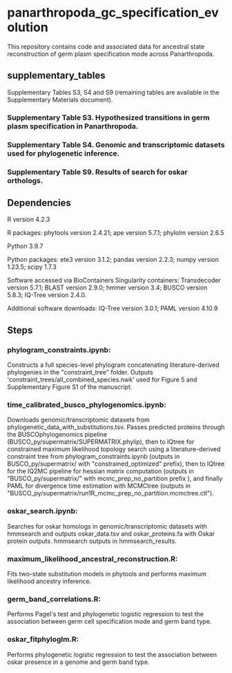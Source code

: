 # panarthropoda_gc_specification_evolution
This repository contains code and associated data for ancestral state reconstruction of germ plasm specification mode across Panarthropoda.
## supplementary_tables
Supplementary Tables S3, S4 and S9 (remaining tables are available in the Supplementary Materials document).
### Supplementary Table S3. Hypothesized transitions in germ plasm specification in Panarthropoda.
### Supplementary Table S4. Genomic and transcriptomic datasets used for phylogenetic inference.
### Supplementary Table S9. Results of search for oskar orthologs.
## Dependencies
R version 4.2.3
 
R packages: phytools version 2.4.21; ape version 5.7.1; phylolm version 2.6.5

Python 3.9.7 

Python packages: ete3 version 3.1.2; pandas version 2.2.3; numpy version 1.23.5; scipy 1.7.3

Software accessed via BioContainers Singularity containers: Transdecoder version 5.7.1; BLAST version 2.9.0; hmmer version 3.4; BUSCO version 5.8.3; IQ-Tree version 2.4.0. 

Additional software downloads: IQ-Tree version 3.0.1; PAML version 4.10.9

## Steps
### phylogram_constraints.ipynb:
Constructs a full species-level phylogram concatenating literature-derived phylogenies in the "constraint_tree" folder. Outputs 'constraint_trees/all_combined_species.nwk' used for Figure 5 and Supplementary Figure S1 of the manuscript.
### time_calibrated_busco_phylogenomics.ipynb:
Downloads genomic/transcriptomic datasets from phylogenetic_data_with_substitutions.tsv. Passes predicted proteins through the BUSCOphylogenomics pipeline (BUSCO_py/supermatrix/SUPERMATRIX.phylip), then to IQtree for constrained maximum likelihood topology search using a literature-derived constraint tree from phylogram_constraints.ipynb (outputs in BUSCO_py/supermatrix/ with "constrained_optimized" prefix), then to IQtree for the IQ2MC pipeline for hessian matrix computation (outputs in "BUSCO_py/supermatrix/" with mcmc_prep_no_partition prefix ), and finally PAML for divergence time estimation with MCMCtree (outputs in "BUSCO_py/supermatrix/run1R_mcmc_prep_no_partition.mcmctree.ctl").
### oskar_search.ipynb:
Searches for oskar homologs in genomic/transcriptomic datasets with hmmsearch and outputs oskar_data.tsv and oskar_proteins.fa with Oskar protein outputs. hmmsearch outputs in hmmsearch_results.
### maximum_likelihood_ancestral_reconstruction.R:
Fits two-state substitution models in phytools and performs maximum likelihood ancestry inference.
### germ_band_correlations.R:
Performs Pagel's test and phylogenetic logistic regression to test the association between germ cell specification mode and germ band type.
### oskar_fitphyloglm.R:
Performs phylogenetic logistic regression to test the association between oskar presence in a genome and germ band type.



